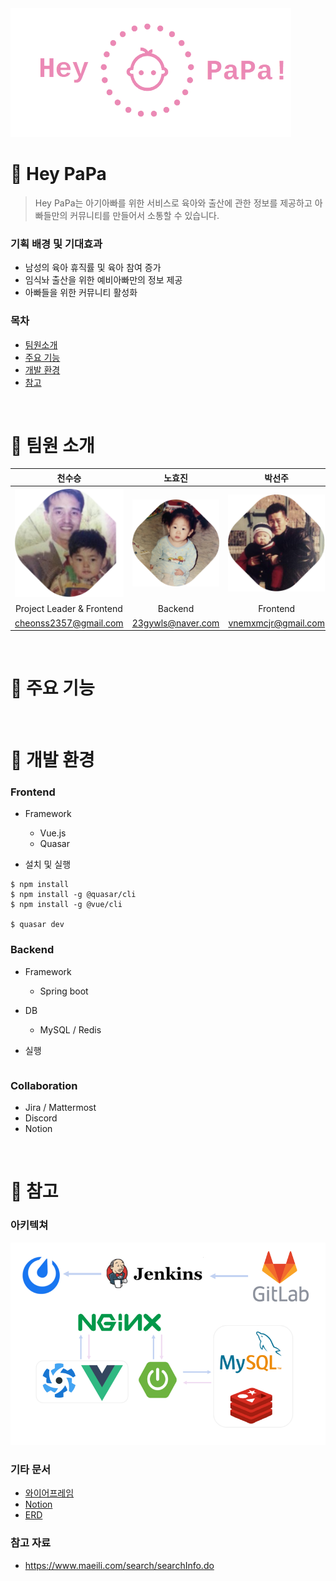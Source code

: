 <img src="README.assets/horizon_logo_heypapa.png" style="text-align : center;">

# :baby_bottle: Hey PaPa

> Hey PaPa는 아기아빠를 위한 서비스로 육아와 출산에 관한 정보를 제공하고 아빠들만의 커뮤니티를 만들어서 소통할 수 있습니다.

### 기획 배경 및 기대효과

- 남성의 육아 휴직률 및 육아 참여 증가
- 임식놔 출산을 위한 예비아빠만의 정보 제공
- 아빠들을 위한 커뮤니티 활성화

### 목차

- [팀원소개](#baby_bottle-팀원-소개)
- [주요 기능](#baby_bottle-주요-기능)
- [개발 환경](#baby_bottle-개발-환경)
- [참고](#baby_bottle-참고)

<br>

# :baby_bottle: 팀원 소개

|                            천수승                            |                            노효진                            |                            박선주                            |                            송지연                            |                            조효정                            |
| :----------------------------------------------------------: | :----------------------------------------------------------: | :----------------------------------------------------------: | :----------------------------------------------------------: | :----------------------------------------------------------: |
| <img src="README.assets/image-20211116105852495.png" alt="image-20211116105852495" style="zoom:95%;" /> | ![image-20211116105902852](README.assets/image-20211116105902852.png) | ![image-20211116105911310](README.assets/image-20211116105911310.png) | ![image-20211116105915779](README.assets/image-20211116105915779.png) | ![image-20211116152551426](README.assets/image-20211116152551426.png) |
|                  Project Leader & Frontend                   |                           Backend                            |                           Frontend                           |                       CI/CD & Backend                        |                       CI/CD & Backend                        |
|                    cheonss2357@gmail.com                     |                      23gywls@naver.com                       |                     vnemxmcjr@gmail.com                      |                     6loutlside@naver.com                     |                    whgywjd6794@gmail.com                     |

<br>

# :baby_bottle: ​주요 기능



<br>

# :baby_bottle: ​개발 환경

### Frontend

- Framework
  - Vue.js
  - Quasar

- 설치 및 실행

```
$ npm install
$ npm install -g @quasar/cli
$ npm install -g @vue/cli

$ quasar dev
```


### Backend

- Framework
  - Spring boot
- DB
  - MySQL / Redis

- 실행

```

```


### Collaboration

- Jira / Mattermost
- Discord
- Notion

<br>

# :baby_bottle: ​참고

### 아키텍쳐

![image-20211117141445229](README.assets/image-20211117141445229.png)

### 기타 문서

- [와이어프레임](https://www.figma.com/file/g1y23MXOT1rwSPikhTqCKP/HeyPapa-team-library?node-id=0%3A1)
- [Notion](https://productive-telescope-f0d.notion.site/96-22a595de09544591a88b0cc309232b6e)
- [ERD](https://www.erdcloud.com/d/Zex75zDjZD24YrSBF)



### 참고 자료

- https://www.maeili.com/search/searchInfo.do







